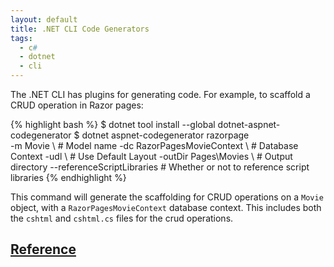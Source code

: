 ```yaml
---
layout: default
title: .NET CLI Code Generators
tags:
  - c#
  - dotnet
  - cli
---
```


The .NET CLI has plugins for generating code. For example, to scaffold a CRUD operation in Razor
pages:

{% highlight bash %}
$ dotnet tool install --global dotnet-aspnet-codegenerator
$ dotnet aspnet-codegenerator razorpage \
 -m Movie \ # Model name
-dc RazorPagesMovieContext \ # Database Context
-udl \ # Use Default Layout
-outDir Pages\Movies \ # Output directory
--referenceScriptLibraries # Whether or not to reference script libraries
{% endhighlight %}

This command will generate the scaffolding for CRUD operations on a `Movie` object, with a
`RazorPagesMovieContext` database context. This includes both the `cshtml` and `cshtml.cs`
files for the crud operations.

## [Reference](https://docs.microsoft.com/en-us/aspnet/core/tutorials/razor-pages/model?view=aspnetcore-3.1&tabs=visual-studio-code)
